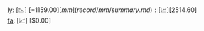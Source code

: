 [ly](record/ly/summary.md): [📉] [$-1159.00]  
[mm](record/mm/summary.md): [📈] [$2514.60]  
[fa](record/fa/summary.md): [📈] [$0.00]  
